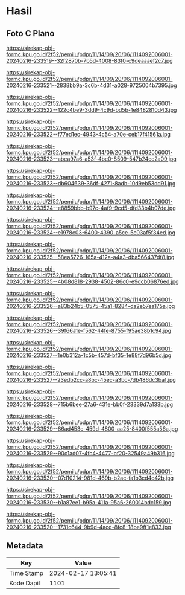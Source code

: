 # Hasil

## Foto C Plano

https://sirekap-obj-formc.kpu.go.id/2f52/pemilu/pdpr/11/14/09/20/06/1114092006001-20240216-233519--32f2870b-7b5d-4008-83f0-c9deaaaef2c7.jpg

https://sirekap-obj-formc.kpu.go.id/2f52/pemilu/pdpr/11/14/09/20/06/1114092006001-20240216-233521--2838bb9a-3c6b-4d31-a028-9725004b7395.jpg

https://sirekap-obj-formc.kpu.go.id/2f52/pemilu/pdpr/11/14/09/20/06/1114092006001-20240216-233522--122c4be9-3dd9-4c9d-bd5b-1e8482810d43.jpg

https://sirekap-obj-formc.kpu.go.id/2f52/pemilu/pdpr/11/14/09/20/06/1114092006001-20240216-233522--f77ed1ec-4943-4c54-a70e-ceb17f41561a.jpg

https://sirekap-obj-formc.kpu.go.id/2f52/pemilu/pdpr/11/14/09/20/06/1114092006001-20240216-233523--abea97a6-a53f-4be0-8509-547b24ce2a09.jpg

https://sirekap-obj-formc.kpu.go.id/2f52/pemilu/pdpr/11/14/09/20/06/1114092006001-20240216-233523--db604639-36df-4271-8adb-10d9eb53dd91.jpg

https://sirekap-obj-formc.kpu.go.id/2f52/pemilu/pdpr/11/14/09/20/06/1114092006001-20240216-233524--e8859bbb-b97c-4af9-9cd5-dfd33b4b07de.jpg

https://sirekap-obj-formc.kpu.go.id/2f52/pemilu/pdpr/11/14/09/20/06/1114092006001-20240216-233524--e1978c03-6400-4390-a5ce-5c03af5f34ed.jpg

https://sirekap-obj-formc.kpu.go.id/2f52/pemilu/pdpr/11/14/09/20/06/1114092006001-20240216-233525--58ea5726-165a-412a-a4a3-dba566437df8.jpg

https://sirekap-obj-formc.kpu.go.id/2f52/pemilu/pdpr/11/14/09/20/06/1114092006001-20240216-233525--4b08d818-2938-4502-86c0-e9dcb06876ed.jpg

https://sirekap-obj-formc.kpu.go.id/2f52/pemilu/pdpr/11/14/09/20/06/1114092006001-20240216-233526--a83b24b5-0575-45a1-8284-da2e57ea175a.jpg

https://sirekap-obj-formc.kpu.go.id/2f52/pemilu/pdpr/11/14/09/20/06/1114092006001-20240216-233526--39f66a1e-f562-44fe-8755-f95ae38b1c94.jpg

https://sirekap-obj-formc.kpu.go.id/2f52/pemilu/pdpr/11/14/09/20/06/1114092006001-20240216-233527--1e0b312a-1c5b-457d-bf35-1e88f7d96b5d.jpg

https://sirekap-obj-formc.kpu.go.id/2f52/pemilu/pdpr/11/14/09/20/06/1114092006001-20240216-233527--23edb2cc-a8bc-45ec-a3bc-7db486dc3ba1.jpg

https://sirekap-obj-formc.kpu.go.id/2f52/pemilu/pdpr/11/14/09/20/06/1114092006001-20240216-233528--715b6bee-27a6-431e-bb0f-23339d7a133b.jpg

https://sirekap-obj-formc.kpu.go.id/2f52/pemilu/pdpr/11/14/09/20/06/1114092006001-20240216-233529--86ad453c-459d-4800-aa25-8400f555a56a.jpg

https://sirekap-obj-formc.kpu.go.id/2f52/pemilu/pdpr/11/14/09/20/06/1114092006001-20240216-233529--90c1ad07-4fc4-4477-bf20-32549a49b316.jpg

https://sirekap-obj-formc.kpu.go.id/2f52/pemilu/pdpr/11/14/09/20/06/1114092006001-20240216-233530--07d10214-981d-469b-b2ac-fa1b3cd4c42b.jpg

https://sirekap-obj-formc.kpu.go.id/2f52/pemilu/pdpr/11/14/09/20/06/1114092006001-20240216-233530--b1a87ee1-b95a-411a-95a6-260014bdc159.jpg

https://sirekap-obj-formc.kpu.go.id/2f52/pemilu/pdpr/11/14/09/20/06/1114092006001-20240216-233520--1731c644-9b9d-4acd-8fc8-18be9ff1e833.jpg


## Metadata

| Key        | Value               |
| ---------- | ------------------- |
| Time Stamp | 2024-02-17 13:05:41 |
| Kode Dapil | 1101                |



